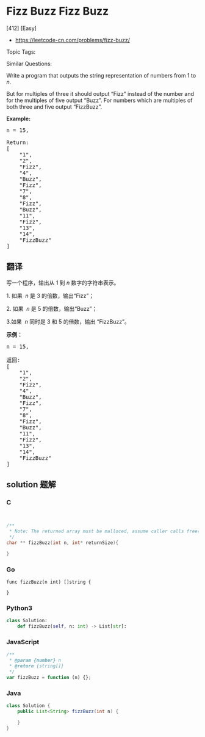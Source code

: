 # Fizz Buzz Fizz Buzz

[412] [Easy]

- https://leetcode-cn.com/problems/fizz-buzz/

Topic Tags:

Similar Questions:

Write a program that outputs the string representation of numbers from 1 to _n_.

But for multiples of three it should output “Fizz” instead of the number and for the multiples of five output “Buzz”. For numbers which are multiples of both three and five output “FizzBuzz”.

**Example:**

<pre>n = 15,

Return:
[
    "1",
    "2",
    "Fizz",
    "4",
    "Buzz",
    "Fizz",
    "7",
    "8",
    "Fizz",
    "Buzz",
    "11",
    "Fizz",
    "13",
    "14",
    "FizzBuzz"
]
</pre>

## 翻译

写一个程序，输出从 1 到 _n_ 数字的字符串表示。

1\. 如果  *n* 是 3 的倍数，输出“Fizz”；

2\. 如果  *n* 是 5 的倍数，输出“Buzz”；

3.如果  *n* 同时是 3 和 5 的倍数，输出 “FizzBuzz”。

**示例：**

<pre>n = 15,

返回:
[
    "1",
    "2",
    "Fizz",
    "4",
    "Buzz",
    "Fizz",
    "7",
    "8",
    "Fizz",
    "Buzz",
    "11",
    "Fizz",
    "13",
    "14",
    "FizzBuzz"
]
</pre>

## solution 题解

### C

```c


/**
 * Note: The returned array must be malloced, assume caller calls free().
 */
char ** fizzBuzz(int n, int* returnSize){

}


```

### Go

```golang
func fizzBuzz(n int) []string {

}
```

### Python3

```python
class Solution:
    def fizzBuzz(self, n: int) -> List[str]:

```

### JavaScript

```javascript
/**
 * @param {number} n
 * @return {string[]}
 */
var fizzBuzz = function (n) {};
```

### Java

```java
class Solution {
    public List<String> fizzBuzz(int n) {

    }
}
```
